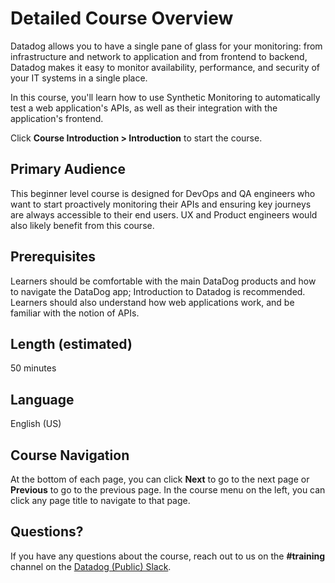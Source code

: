 Detailed Course Overview
===
Datadog allows you to have a single pane of glass for your monitoring: from infrastructure and network to application and from frontend to backend, Datadog makes it easy to monitor availability, performance, and security of your IT systems in a single place. 

In this course, you'll learn how to use Synthetic Monitoring to automatically test a web application's APIs, as well as their integration with the application's frontend.

Click **Course Introduction  >  Introduction** to start the course.

Primary Audience
---
This beginner level course is designed for DevOps and QA engineers who want to start proactively monitoring their APIs and ensuring key journeys are always accessible to their end users. UX and Product engineers would also likely benefit from this course.

Prerequisites
---
Learners should be comfortable with the main DataDog products and how to navigate the DataDog app; Introduction to Datadog is recommended. Learners should also understand how web applications work, and be familiar with the notion of APIs.

Length (estimated)
---
50 minutes

Language
---
English (US)

Course Navigation
---
At the bottom of each page, you can click **Next** to go to the next page or **Previous** to go to the previous page. In the course menu on the left, you can click any page title to navigate to that page. 

Questions?
---
If you have any questions about the course, reach out to us on the **#training** channel on the [Datadog (Public) Slack](https://chat.datadoghq.com/).
